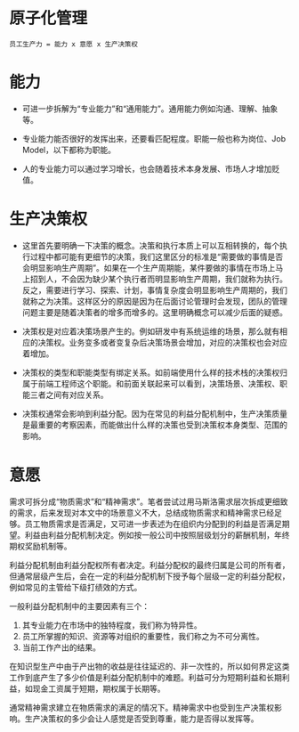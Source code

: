 # 原子化管理

`员工生产力 = 能力 x 意愿 x 生产决策权`

# 能力

- 可进一步拆解为“专业能力”和“通用能力”。通用能力例如沟通、理解、抽象等。

- 专业能力能否很好的发挥出来，还要看匹配程度。职能一般也称为岗位、Job Model，以下都称为职能。

- 人的专业能力可以通过学习增长，也会随着技术本身发展、市场人才增加贬值。

# 生产决策权

- 这里首先要明确一下决策的概念。决策和执行本质上可以互相转换的，每个执行过程中都可能有更细节的决策，我们这里区分的标准是“需要做的事情是否会明显影响生产周期”。如果在一个生产周期能，某件要做的事情在市场上马上招到人，不会因为缺少某个执行者而明显影响生产周期，我们就称为执行。反之，需要进行学习、探索、计划，事情复杂度会明显影响生产周期的，我们就称之为决策。这样区分的原因是因为在后面讨论管理时会发现，团队的管理问题主要是随着决策者的增多而增多的。这里明确概念可以减少后面的疑惑。

- 决策权是对应着决策场景产生的。例如研发中有系统运维的场景，那么就有相应的决策权。业务变多或者变复杂后决策场景会增加，对应的决策权也会对应着增加。

- 决策权的类型和职能类型有绑定关系。如前端使用什么样的技术栈的决策权归属于前端工程师这个职能。和前面关联起来可以看到，决策场景、决策权、职能三者之间有对应关系。

- 决策权通常会影响到利益分配。因为在常见的利益分配机制中，生产决策质量是最重要的考察因素，而能做出什么样的决策也受到决策权本身类型、范围的影响。

# 意愿

需求可拆分成“物质需求”和“精神需求”。笔者尝试过用马斯洛需求层次拆成更细致的需求，后来发现对本文中的场景意义不大，总结成物质需求和精神需求已经足够。员工物质需求是否满足，又可进一步表述为在组织内分配到的利益是否满足期望。利益由利益分配机制决定。例如按一般公司中按照层级划分的薪酬机制，年终期权奖励机制等。

利益分配机制由利益分配权所有者决定。利益分配权的最终归属是公司的所有者，但通常层级产生后，会在一定的利益分配机制下授予每个层级一定的利益分配权，例如常见的主管给下级打绩效的方式。

一般利益分配机制中的主要因素有三个：

1. 其专业能力在市场中的独特程度，我们称为特异性。
2. 员工所掌握的知识、资源等对组织的重要性，我们称之为不可分离性。
3. 当前工作产出的结果。

在知识型生产中由于产出物的收益是往往延迟的、非一次性的，所以如何界定这类工作到底产生了多少价值是利益分配机制中的难题。利益可分为短期利益和长期利益，如现金工资属于短期，期权属于长期等。

通常精神需求建立在物质需求的满足的情况下。精神需求中也受到生产决策权影响。生产决策权的多少会让人感觉是否受到尊重，能力是否得以发挥等。
